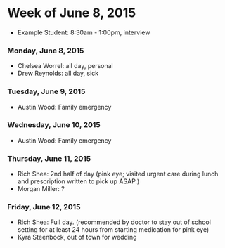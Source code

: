 # Week of June 8, 2015

* Example Student: 8:30am - 1:00pm, interview

### Monday, June 8, 2015

* Chelsea Worrel: all day, personal
* Drew Reynolds: all day, sick

### Tuesday, June 9, 2015

* Austin Wood: Family emergency

### Wednesday, June 10, 2015

* Austin Wood: Family emergency

### Thursday, June 11, 2015
* Rich Shea:  2nd half of day (pink eye; visited urgent care during lunch and prescription written to pick up ASAP.)
* Morgan Miller: ?

### Friday, June 12, 2015
* Rich Shea: Full day. (recommended by doctor to stay out of school setting for at least 24 hours from starting medication for pink eye)
* Kyra Steenbock, out of town for wedding
